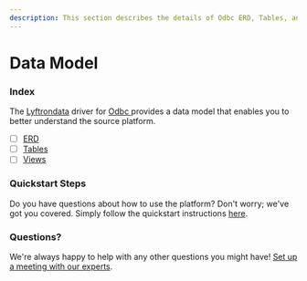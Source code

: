 ```yaml
---
description: This section describes the details of Odbc ERD, Tables, and Views.
---
```


# Data Model

### Index

The  [Lyftrondata](https://www.lyftrondata.com/) driver for [Odbc](https://www.lyftrondata.com/integration/odbc/)[ ](https://www.lyftrondata.com/integration/odbc/)provides a data model that enables you to better understand the source platform.

* [ ] [ERD](../../../business-analytics/odbc/data-model/erd.md)
* [ ] [Tables](../../../business-analytics/odbc/data-model/tables.md)
* [ ] [Views](../../../business-analytics/odbc/data-model/views.md)

### Quickstart Steps

Do you have questions about how to use the platform? Don't worry; we've got you covered. Simply follow the quickstart instructions [here](../../../../quickstart-steps.md).

### Questions? <a href="#questions" id="questions"></a>

We're always happy to help with any other questions you might have! [Set up a meeting with our experts](https://www.lyftrondata.com/book-a-meeting/).

